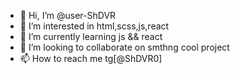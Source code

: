 - 👋 Hi, I’m @user-ShDVR
- 👀 I’m interested in html,scss,js,react
- 🌱 I’m currently learning js && react
- 💞️ I’m looking to collaborate on smthng cool project
- 📫 How to reach me tg[@ShDVR0]

